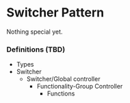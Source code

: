 # Switcher Pattern

Nothing special yet.

### Definitions (TBD)
- Types
- Switcher
  - Switcher/Global controller
    - Functionality-Group Controller
      - Functions